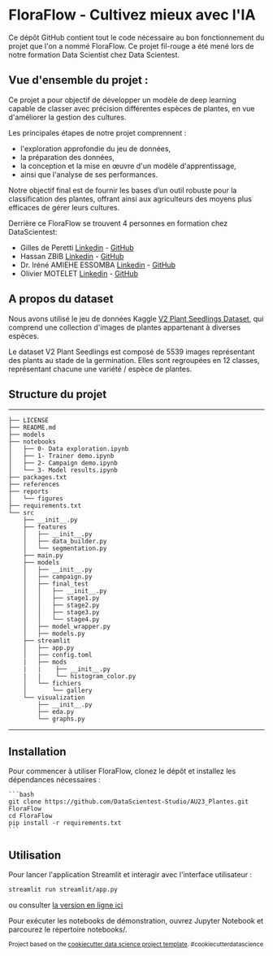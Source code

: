 # FloraFlow - Cultivez mieux avec l'IA

Ce dépôt GitHub contient tout le code nécessaire au bon fonctionnement du projet que l'on a nommé FloraFlow. Ce projet fil-rouge a été mené lors de notre formation Data Scientist chez Data Scientest. 

## Vue d'ensemble du projet :
Ce projet a pour objectif de développer un modèle de deep learning capable de classer avec précision différentes espèces de plantes, en vue d'améliorer la gestion des cultures. 

Les principales étapes de notre projet comprennent :  
- l'exploration approfondie du jeu de données, 
- la préparation des données, 
- la conception et la mise en œuvre d'un modèle d'apprentissage, 
- ainsi que l'analyse de ses performances.

Notre objectif final est de fournir les bases d’un outil robuste pour la classification des plantes, offrant ainsi aux agriculteurs des moyens plus efficaces de gérer leurs cultures.

Derrière ce FloraFlow se trouvent 4 personnes en formation chez DataScientest:

- Gilles de Peretti [Linkedin](#) - [GitHub](#)
- Hassan ZBIB [Linkedin](#) - [GitHub](#)
- Dr. Iréné AMIEHE ESSOMBA [Linkedin](#) - [GitHub](#)
- Olivier MOTELET [Linkedin](#) - [GitHub](#)

## A propos du dataset 

Nous avons utilisé le jeu de données Kaggle [V2 Plant Seedlings Dataset](https://www.kaggle.com/datasets/vbookshelf/v2-plant-seedlings-dataset), qui comprend une collection d'images de plantes appartenant à diverses espèces. 

Le dataset V2 Plant Seedlings est composé de 5539 images représentant des plants au stade de la germination. Elles sont regroupées en 12 classes, représentant chacune une variété / espèce  de plantes.

## Structure du projet
------------

    ├── LICENSE
    ├── README.md
    ├── models
    ├── notebooks
    │   ├── 0- Data exploration.ipynb
    │   ├── 1- Trainer demo.ipynb
    │   ├── 2- Campaign demo.ipynb
    │   └── 3- Model results.ipynb
    ├── packages.txt
    ├── references
    ├── reports
    │   └── figures
    ├── requirements.txt
    └── src
        ├── __init__.py
        ├── features
        │   ├── __init__.py
        │   ├── data_builder.py
        │   └── segmentation.py
        ├── main.py
        ├── models
        │   ├── __init__.py
        │   ├── campaign.py
        │   ├── final_test
        │   │   ├── __init__.py
        │   │   ├── stage1.py
        │   │   ├── stage2.py
        │   │   ├── stage3.py
        │   │   └── stage4.py
        │   ├── model_wrapper.py
        │   ├── models.py
        ├── streamlit
        │   ├── app.py
        │   ├── config.toml
        |   ├── mods
        |   |    ├── __init__.py
        |   |    └── histogram_color.py
        │   └── fichiers
        │       └── gallery
        └── visualization
            ├── __init__.py
            ├── eda.py
            └── graphs.py

--------

## Installation

Pour commencer à utiliser FloraFlow, clonez le dépôt et installez les dépendances nécessaires :

    ```bash
    git clone https://github.com/DataScientest-Studio/AU23_Plantes.git FloraFlow
    cd FloraFlow
    pip install -r requirements.txt
    ```

## Utilisation

Pour lancer l'application Streamlit et interagir avec l'interface utilisateur :

```bash
streamlit run streamlit/app.py 
```

ou consulter [la version en ligne ici](#)

Pour exécuter les notebooks de démonstration, ouvrez Jupyter Notebook et parcourez le répertoire notebooks/.


<p><small>Project based on the <a target="_blank" href="https://drivendata.github.io/cookiecutter-data-science/">cookiecutter data science project template</a>. #cookiecutterdatascience</small></p>
